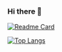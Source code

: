 ### Hi there 👋

[![Readme Card](https://github-readme-stats.vercel.app/api/pin/?username=FelipeSantos92Dev&repo=github-readme-stats)](https://github.com/anuraghazra/github-readme-stats)

[![Top Langs](https://github-readme-stats.vercel.app/api/top-langs/?username=FelipeSantos92Dev)](https://github.com/anuraghazra/github-readme-stats)
<!--
**FelipeSantos92Dev/FelipeSantos92Dev** is a ✨ _special_ ✨ repository because its `README.md` (this file) appears on your GitHub profile.

Here are some ideas to get you started:

- 🔭 I’m currently working on projects using NextJS, Typescript and Chakra UI
- ⚡ Fun fact: Tatakae!!
-->
